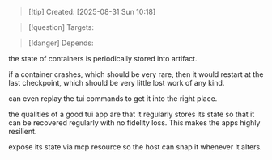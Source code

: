 
>[!tip] Created: [2025-08-31 Sun 10:18]

>[!question] Targets: 

>[!danger] Depends: 

the state of containers is periodically stored into artifact.

if a container crashes, which should be very rare, then it would restart at the last checkpoint, which should be very little lost work of any kind.

can even replay the tui commands to get it into the right place.

the qualities of a good tui app are that it regularly stores its state so that it can be recovered regularly with no fidelity loss.  This makes the apps highly resilient.

expose its state via mcp resource so the host can snap it whenever it alters.